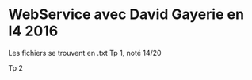 # WebService avec David Gayerie en I4 2016
Les fichiers se trouvent en .txt
Tp 1, noté 14/20

Tp 2

 
